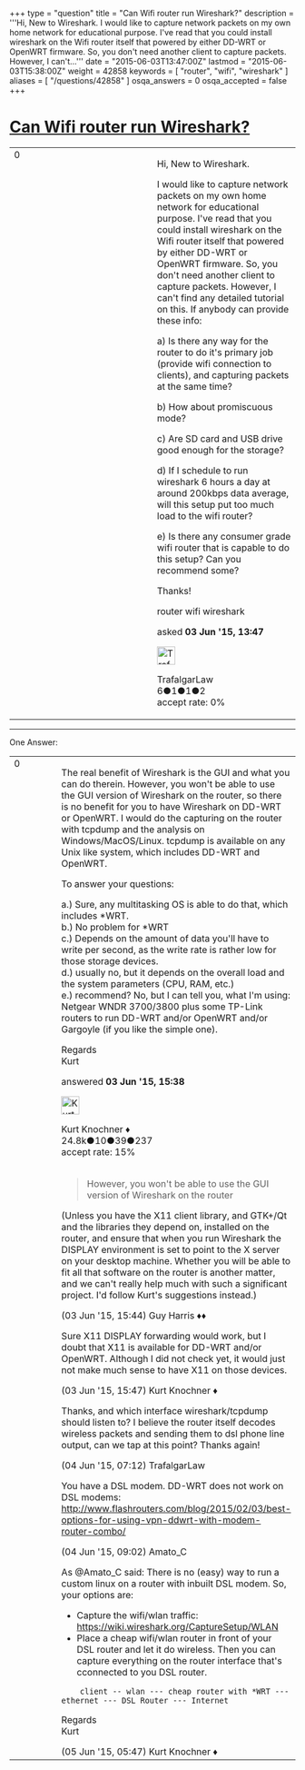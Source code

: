 +++
type = "question"
title = "Can Wifi router run Wireshark?"
description = '''Hi, New to Wireshark. I would like to capture network packets on my own home network for educational purpose. I&#x27;ve read that you could install wireshark on the Wifi router itself that powered by either DD-WRT or OpenWRT firmware. So, you don&#x27;t need another client to capture packets. However, I can&#x27;t...'''
date = "2015-06-03T13:47:00Z"
lastmod = "2015-06-03T15:38:00Z"
weight = 42858
keywords = [ "router", "wifi", "wireshark" ]
aliases = [ "/questions/42858" ]
osqa_answers = 0
osqa_accepted = false
+++

<div class="headNormal">

# [Can Wifi router run Wireshark?](/questions/42858/can-wifi-router-run-wireshark)

</div>

<div id="main-body">

<div id="askform">

<table id="question-table" style="width:100%;"><colgroup><col style="width: 50%" /><col style="width: 50%" /></colgroup><tbody><tr class="odd"><td style="width: 30px; vertical-align: top"><div class="vote-buttons"><div id="post-42858-score" class="post-score" title="current number of votes">0</div><div id="favorite-count" class="favorite-count"></div></div></td><td><div id="item-right"><div class="question-body"><p>Hi, New to Wireshark.</p><p>I would like to capture network packets on my own home network for educational purpose. I've read that you could install wireshark on the Wifi router itself that powered by either DD-WRT or OpenWRT firmware. So, you don't need another client to capture packets. However, I can't find any detailed tutorial on this. If anybody can provide these info:</p><p>a) Is there any way for the router to do it's primary job (provide wifi connection to clients), and capturing packets at the same time?</p><p>b) How about promiscuous mode?</p><p>c) Are SD card and USB drive good enough for the storage?</p><p>d) If I schedule to run wireshark 6 hours a day at around 200kbps data average, will this setup put too much load to the wifi router?</p><p>e) Is there any consumer grade wifi router that is capable to do this setup? Can you recommend some?</p><p>Thanks!</p></div><div id="question-tags" class="tags-container tags">router wifi wireshark</div><div id="question-controls" class="post-controls"></div><div class="post-update-info-container"><div class="post-update-info post-update-info-user"><p>asked <strong>03 Jun '15, 13:47</strong></p><img src="https://secure.gravatar.com/avatar/98b8a594eff74cfcf0be8c81d23242b3?s=32&amp;d=identicon&amp;r=g" class="gravatar" width="32" height="32" alt="TrafalgarLaw&#39;s gravatar image" /><p>TrafalgarLaw<br />
<span class="score" title="6 reputation points">6</span><span title="1 badges"><span class="badge1">●</span><span class="badgecount">1</span></span><span title="1 badges"><span class="silver">●</span><span class="badgecount">1</span></span><span title="2 badges"><span class="bronze">●</span><span class="badgecount">2</span></span><br />
<span class="accept_rate" title="Rate of the user&#39;s accepted answers">accept rate:</span> <span title="TrafalgarLaw has no accepted answers">0%</span></p></div></div><div id="comments-container-42858" class="comments-container"></div><div id="comment-tools-42858" class="comment-tools"></div><div class="clear"></div><div id="comment-42858-form-container" class="comment-form-container"></div><div class="clear"></div></div></td></tr></tbody></table>

------------------------------------------------------------------------

<div class="tabBar">

<span id="sort-top"></span>

<div class="headQuestions">

One Answer:

</div>

</div>

<span id="42862"></span>

<div id="answer-container-42862" class="answer">

<table style="width:100%;"><colgroup><col style="width: 50%" /><col style="width: 50%" /></colgroup><tbody><tr class="odd"><td style="width: 30px; vertical-align: top"><div class="vote-buttons"><div id="post-42862-score" class="post-score" title="current number of votes">0</div></div></td><td><div class="item-right"><div class="answer-body"><p>The real benefit of Wireshark is the GUI and what you can do therein. However, you won't be able to use the GUI version of Wireshark on the router, so there is no benefit for you to have Wireshark on DD-WRT or OpenWRT. I would do the capturing on the router with tcpdump and the analysis on Windows/MacOS/Linux. tcpdump is available on any Unix like system, which includes DD-WRT and OpenWRT.</p><p>To answer your questions:</p><p>a.) Sure, any multitasking OS is able to do that, which includes *WRT.<br />
b.) No problem for *WRT<br />
c.) Depends on the amount of data you'll have to write per second, as the write rate is rather low for those storage devices.<br />
d.) usually no, but it depends on the overall load and the system parameters (CPU, RAM, etc.)<br />
e.) recommend? No, but I can tell you, what I'm using: Netgear WNDR 3700/3800 plus some TP-Link routers to run DD-WRT and/or OpenWRT and/or Gargoyle (if you like the simple one).<br />
</p><p>Regards<br />
Kurt</p></div><div class="answer-controls post-controls"></div><div class="post-update-info-container"><div class="post-update-info post-update-info-user"><p>answered <strong>03 Jun '15, 15:38</strong></p><img src="https://secure.gravatar.com/avatar/23b7bf5b13bc2c98b2e8aa9869ca5d75?s=32&amp;d=identicon&amp;r=g" class="gravatar" width="32" height="32" alt="Kurt%20Knochner&#39;s gravatar image" /><p>Kurt Knochner ♦<br />
<span class="score" title="24767 reputation points"><span>24.8k</span></span><span title="10 badges"><span class="badge1">●</span><span class="badgecount">10</span></span><span title="39 badges"><span class="silver">●</span><span class="badgecount">39</span></span><span title="237 badges"><span class="bronze">●</span><span class="badgecount">237</span></span><br />
<span class="accept_rate" title="Rate of the user&#39;s accepted answers">accept rate:</span> <span title="Kurt Knochner has 344 accepted answers">15%</span> </br></br></p></div></div><div id="comments-container-42862" class="comments-container"><span id="42863"></span><div id="comment-42863" class="comment"><div id="post-42863-score" class="comment-score"></div><div class="comment-text"><blockquote><p>However, you won't be able to use the GUI version of Wireshark on the router</p></blockquote><p>(Unless you have the X11 client library, and GTK+/Qt and the libraries they depend on, installed on the router, and ensure that when you run Wireshark the DISPLAY environment is set to point to the X server on your desktop machine. Whether you will be able to fit all that software on the router is another matter, and we can't really help much with such a significant project. I'd follow Kurt's suggestions instead.)</p></div><div id="comment-42863-info" class="comment-info"><span class="comment-age">(03 Jun '15, 15:44)</span> Guy Harris ♦♦</div></div><span id="42864"></span><div id="comment-42864" class="comment"><div id="post-42864-score" class="comment-score"></div><div class="comment-text"><p>Sure X11 DISPLAY forwarding would work, but I doubt that X11 is available for DD-WRT and/or OpenWRT. Although I did not check yet, it would just not make much sense to have X11 on those devices.</p></div><div id="comment-42864-info" class="comment-info"><span class="comment-age">(03 Jun '15, 15:47)</span> Kurt Knochner ♦</div></div><span id="42886"></span><div id="comment-42886" class="comment"><div id="post-42886-score" class="comment-score"></div><div class="comment-text"><p>Thanks, and which interface wireshark/tcpdump should listen to? I believe the router itself decodes wireless packets and sending them to dsl phone line output, can we tap at this point? Thanks again!</p></div><div id="comment-42886-info" class="comment-info"><span class="comment-age">(04 Jun '15, 07:12)</span> TrafalgarLaw</div></div><span id="42887"></span><div id="comment-42887" class="comment"><div id="post-42887-score" class="comment-score"></div><div class="comment-text"><p>You have a DSL modem. DD-WRT does not work on DSL modems: <a href="http://www.flashrouters.com/blog/2015/02/03/best-options-for-using-vpn-ddwrt-with-modem-router-combo/">http://www.flashrouters.com/blog/2015/02/03/best-options-for-using-vpn-ddwrt-with-modem-router-combo/</a></p></div><div id="comment-42887-info" class="comment-info"><span class="comment-age">(04 Jun '15, 09:02)</span> Amato_C</div></div><span id="42926"></span><div id="comment-42926" class="comment"><div id="post-42926-score" class="comment-score"></div><div class="comment-text"><p>As @Amato_C said: There is no (easy) way to run a custom linux on a router with inbuilt DSL modem. So, your options are:</p><ul><li>Capture the wifi/wlan traffic: <a href="https://wiki.wireshark.org/CaptureSetup/WLAN">https://wiki.wireshark.org/CaptureSetup/WLAN</a></li><li>Place a cheap wifi/wlan router in front of your DSL router and let it do wireless. Then you can capture everything on the router interface that's cconnected to you DSL router.</li></ul><pre><code>    client -- wlan --- cheap router with *WRT --- ethernet --- DSL Router --- Internet</code></pre><p>Regards<br />
Kurt</p></div><div id="comment-42926-info" class="comment-info"><span class="comment-age">(05 Jun '15, 05:47)</span> Kurt Knochner ♦</div></div></div><div id="comment-tools-42862" class="comment-tools"></div><div class="clear"></div><div id="comment-42862-form-container" class="comment-form-container"></div><div class="clear"></div></div></td></tr></tbody></table>

</div>

<div class="paginator-container-left">

</div>

</div>

</div>

